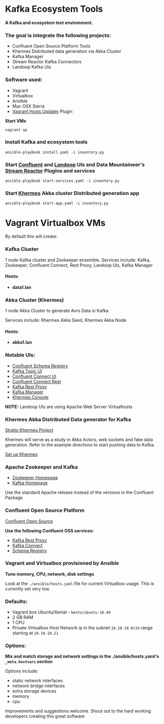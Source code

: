# Kafka Ecosystem Tools

**A Kafka and ecosystem test environment.**

### The goal is integrate the following projects:
* Confluent Open Source Platform Tools
* Khermes Distributed data generation via Akka Cluster
* Kafka Manager
* Stream Reactor Kafka Connectors
* Landoop Kafka UIs

### Software used:
* Vagrant
* Virtualbox
* Ansible
* Mac OSX Sierra
* [Vagrant Hosts Updater](https://github.com/cogitatio/vagrant-hostsupdater) Plugin

**Start VMs**
```
vagrant up
```

### Install Kafka and ecosystem tools
```
ansible-playbook install.yaml -i inventory.py
```

### Start [Confluent](https://github.com/confluentinc) and [Landoop](https://github.com/Landoop) UIs and Data Mountaineer's [Stream Reactor](https://github.com/datamountaineer/stream-reactor) Plugins and services
```
ansible-playbook start-services.yaml -i inventory.py
```

### Start [Khermes](https://github.com/Stratio/khermes/wiki/Getting-started) Akka cluster Distributed generation app
```
ansible-playbook start-app.yaml -i inventory.py
```

# Vagrant Virtualbox VMs

By default this will create:

### Kafka Cluster
1 node Kafka cluster and Zookeeper ensemble.
Services include: Kafka, Zookeeper, Confluent Connect, Rest Proxy, Landoop UIs, Kafka Manager

#### Hosts:
- **data1.lan**

### Akka Cluster (Khermes)
1 node Akka Cluster to generate Avro Data in Kafka

Services include: Khermes Akka Seed, Khermes Akka Node
#### Hosts:

- **akka1.lan**

### Notable UIs:
* [Confluent Schema Registry](http://data1.lan)
* [Kafka Topic UI](http://data1.lan:8090/#/)
* [Confluent Connect UI](http://data1.lan:8084/)
* [Confluent Connect Rest](http://data1.lan:8083/)
* [Kafka Rest Proxy](http://data1.lan:8082/)
* [Kafka Manager](http://data1.lan:9000/)
* [Khermes Console](http://akka1.lan:9080/console)

**NOTE:** Landoop UIs are using Apache Web Server Virtualhosts

### Khermes Akka Distributed Data generator for Kafka
[Stratio Khermes Project](https://github.com/Stratio/khermes)

Khermes will serve as a study in Akka Actors, web sockets and fake data generation. Refer to the example directions to start pushing data to Kafka.

[Set up Khermes](https://github.com/Stratio/khermes/wiki/Set-up-Khermes)

### Apache Zookeeper and Kafka
* [Zookeeper Homepage](https://zookeeper.apache.org/)
* [Kafka Homepage](https://kafka.apache.org/)

Use the standard Apache release instead of the versions in the Confluent Package

### Confluent Open Source Platform
[Confluent Open Source](https://www.confluent.io/product/confluent-open-source/)

**Use the following Confluent OSS services:**

* [Kafka Rest Proxy](https://docs.confluent.io/current/kafka-rest/docs/index.html)
* [Kafka Connect](https://docs.confluent.io/current/connect/index.html)
* [Schema Registry](https://docs.confluent.io/current/schema-registry/docs/index.html)

### Vagrant and Virtualbox provisioned by Ansible
**Tune memory, CPU, network, disk settings**

Look at the ```./ansible/hosts.yaml``` file for current Virtualbox usage. This is currently set very low.

### Defaults:

* Vagrant box Ubuntu/Xenial - ```bento/ubuntu-16.04```
* 2 GB RAM
* 1 CPU
* Private Virtualbox Host Network ip in the subnet ```10.10.10.0/24``` range starting at ```10.10.10.21```

### Options:

**Mix and match storage and network settings in the ./ansible/hosts.yaml's ```_meta.hostvars``` section**

Options include:
* static network interfaces
* network bridge interfaces
* extra storage devices
* memory
* cpu

Improvements and suggestions welcome.
Shout out to the hard working developers creating this great software

